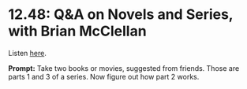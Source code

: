 # 12.48: Q&A on Novels and Series, with Brian McClellan 

Listen [here](http://www.writingexcuses.com/2017/11/26/12-48-qa-on-novels-and-series-with-brian-mcclellan/). 

**Prompt:** Take two books or movies, suggested from friends. Those are parts 1 and 3 of a series. Now figure out how part 2 works.

